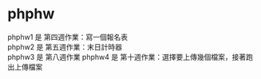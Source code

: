 # phphw
phphw1 是 第四週作業：寫一個報名表</br>
phphw2 是 第五週作業：末日計時器</br>
phphw3 是 第八週作業
phphw4 是 第十週作業：選擇要上傳幾個檔案，接著跑出上傳檔案
